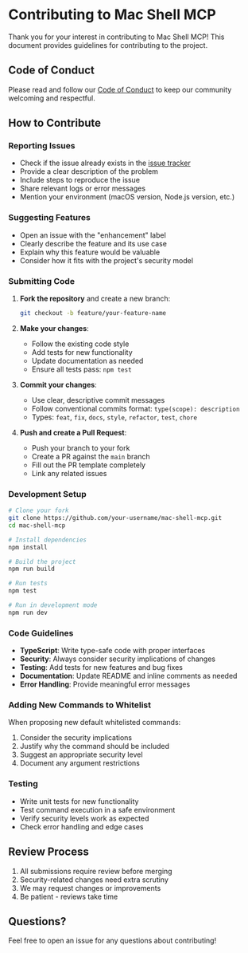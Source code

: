 # Contributing to Mac Shell MCP

Thank you for your interest in contributing to Mac Shell MCP! This document provides guidelines for contributing to the project.

## Code of Conduct

Please read and follow our [Code of Conduct](CODE_OF_CONDUCT.md) to keep our community welcoming and respectful.

## How to Contribute

### Reporting Issues

- Check if the issue already exists in the [issue tracker](https://github.com/cfdude/mac-shell-mcp/issues)
- Provide a clear description of the problem
- Include steps to reproduce the issue
- Share relevant logs or error messages
- Mention your environment (macOS version, Node.js version, etc.)

### Suggesting Features

- Open an issue with the "enhancement" label
- Clearly describe the feature and its use case
- Explain why this feature would be valuable
- Consider how it fits with the project's security model

### Submitting Code

1. **Fork the repository** and create a new branch:
   ```bash
   git checkout -b feature/your-feature-name
   ```

2. **Make your changes**:
   - Follow the existing code style
   - Add tests for new functionality
   - Update documentation as needed
   - Ensure all tests pass: `npm test`

3. **Commit your changes**:
   - Use clear, descriptive commit messages
   - Follow conventional commits format: `type(scope): description`
   - Types: `feat`, `fix`, `docs`, `style`, `refactor`, `test`, `chore`

4. **Push and create a Pull Request**:
   - Push your branch to your fork
   - Create a PR against the `main` branch
   - Fill out the PR template completely
   - Link any related issues

### Development Setup

```bash
# Clone your fork
git clone https://github.com/your-username/mac-shell-mcp.git
cd mac-shell-mcp

# Install dependencies
npm install

# Build the project
npm run build

# Run tests
npm test

# Run in development mode
npm run dev
```

### Code Guidelines

- **TypeScript**: Write type-safe code with proper interfaces
- **Security**: Always consider security implications of changes
- **Testing**: Add tests for new features and bug fixes
- **Documentation**: Update README and inline comments as needed
- **Error Handling**: Provide meaningful error messages

### Adding New Commands to Whitelist

When proposing new default whitelisted commands:

1. Consider the security implications
2. Justify why the command should be included
3. Suggest an appropriate security level
4. Document any argument restrictions

### Testing

- Write unit tests for new functionality
- Test command execution in a safe environment
- Verify security levels work as expected
- Check error handling and edge cases

## Review Process

1. All submissions require review before merging
2. Security-related changes need extra scrutiny
3. We may request changes or improvements
4. Be patient - reviews take time

## Questions?

Feel free to open an issue for any questions about contributing!